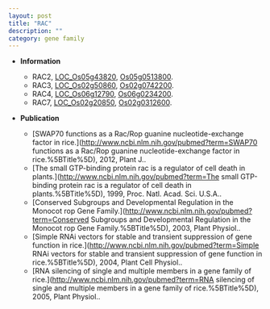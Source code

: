 ```yaml
---
layout: post
title: "RAC"
description: ""
category: gene family
---
```


* **Information**  
    + RAC2, [LOC_Os05g43820](http://rice.plantbiology.msu.edu/cgi-bin/ORF_infopage.cgi?orf=LOC_Os05g43820), [Os05g0513800](http://rapdb.dna.affrc.go.jp/viewer/gbrowse_details/irgsp1?name=Os05g0513800).
    + RAC3, [LOC_Os02g50860](http://rice.plantbiology.msu.edu/cgi-bin/ORF_infopage.cgi?orf=LOC_Os02g50860), [Os02g0742200](http://rapdb.dna.affrc.go.jp/viewer/gbrowse_details/irgsp1?name=Os02g0742200).
    + RAC4, [LOC_Os06g12790](http://rice.plantbiology.msu.edu/cgi-bin/ORF_infopage.cgi?orf=LOC_Os06g12790), [Os06g0234200](http://rapdb.dna.affrc.go.jp/viewer/gbrowse_details/irgsp1?name=Os06g0234200).
    + RAC7, [LOC_Os02g20850](http://rice.plantbiology.msu.edu/cgi-bin/ORF_infopage.cgi?orf=LOC_Os02g20850), [Os02g0312600](http://rapdb.dna.affrc.go.jp/viewer/gbrowse_details/irgsp1?name=Os02g0312600).

* **Publication**  
    + [SWAP70 functions as a Rac/Rop guanine nucleotide-exchange factor in rice.](http://www.ncbi.nlm.nih.gov/pubmed?term=SWAP70 functions as a Rac/Rop guanine nucleotide-exchange factor in rice.%5BTitle%5D), 2012, Plant J..
    + [The small GTP-binding protein rac is a regulator of cell death in plants.](http://www.ncbi.nlm.nih.gov/pubmed?term=The small GTP-binding protein rac is a regulator of cell death in plants.%5BTitle%5D), 1999, Proc. Natl. Acad. Sci. U.S.A..
    + [Conserved Subgroups and Developmental Regulation in the Monocot rop Gene Family.](http://www.ncbi.nlm.nih.gov/pubmed?term=Conserved Subgroups and Developmental Regulation in the Monocot rop Gene Family.%5BTitle%5D), 2003, Plant Physiol..
    + [Simple RNAi vectors for stable and transient suppression of gene function in rice.](http://www.ncbi.nlm.nih.gov/pubmed?term=Simple RNAi vectors for stable and transient suppression of gene function in rice.%5BTitle%5D), 2004, Plant Cell Physiol..
    + [RNA silencing of single and multiple members in a gene family of rice.](http://www.ncbi.nlm.nih.gov/pubmed?term=RNA silencing of single and multiple members in a gene family of rice.%5BTitle%5D), 2005, Plant Physiol..


